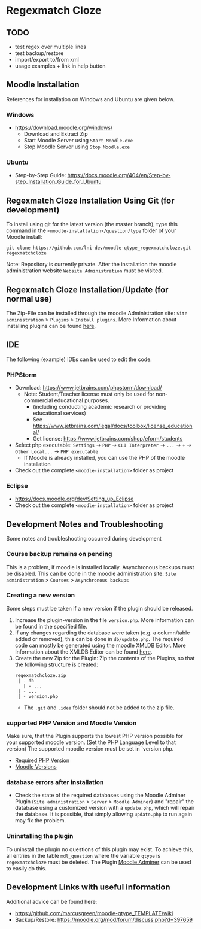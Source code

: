 # Regexmatch Cloze

## TODO
- test regex over multiple lines
- test backup/restore
- import/export to/from xml
- usage examples + link in help button

## Moodle Installation
References for installation on Windows and Ubuntu are given below.
### Windows
- https://download.moodle.org/windows/
    - Download and Extract Zip
    - Start Moodle Server using `Start Moodle.exe`
    - Stop Moodle Server using `Stop Moodle.exe`

### Ubuntu
- Step-by-Step Guide: https://docs.moodle.org/404/en/Step-by-step_Installation_Guide_for_Ubuntu

## Regexmatch Cloze Installation Using Git (for development)
To install using git for the latest version (the master branch), type this command in the
`<moodle-installation>/question/type` folder of your Moodle install:
```
git clone https://github.com/lni-dev/moodle-qtype_regexmatchcloze.git regexmatchcloze
```
Note: Repository is currently private.
After the installation the moodle administration website `Website Administration` must be visited.

## Regexmatch Cloze Installation/Update (for normal use)
The Zip-File can be installed through the moodle Administration site:
`Site administration` > `Plugins` > `Install plugins`.
More Information about installing plugins can be found
[here](https://docs.moodle.org/404/en/Installing_plugins).

## IDE
The following (example) IDEs can be used to edit the code.
### PHPStorm
- Download: https://www.jetbrains.com/phpstorm/download/
    - Note: Student/Teacher license must only be used for non-commercial educational purposes.
        - (including conducting academic research or providing educational services)
        - See https://www.jetbrains.com/legal/docs/toolbox/license_educational/
        - Get license: https://www.jetbrains.com/shop/eform/students
- Select php executable: `Settings` -> `PHP` -> `CLI Interpreter` -> `...` -> `+` -> `Other Local...` -> `PHP executable`
    - If Moodle is already installed, you can use the PHP of the moodle installation
- Check out the complete `<moodle-installation>` folder as project

### Eclipse
- https://docs.moodle.org/dev/Setting_up_Eclipse
- Check out the complete `<moodle-installation>` folder as project


## Development Notes and Troubleshooting
Some notes and troubleshooting occurred during development

### Course backup remains on pending
This is a problem, if moodle is installed locally. Asynchronous backups must be disabled.
This can be done in the moodle administration site:
`Site administration` > `Courses` > `Asynchronous backups`

### Creating a new version
Some steps must be taken if a new version if the plugin should be released.
1. Increase the plugin-version in the file `version.php`. More information can be found in the specified file.
2. If any changes regarding the database were taken (e.g. a column/table added or removed), this can be
   done in `db/update.php`. The required code can mostly be generated using the moodle XMLDB Editor. More Information
   about the XMLDB Editor can be found [here](https://moodledev.io/general/development/tools/xmldb).
3. Create the new Zip for the Plugin: Zip the contents of the Plugins, so that the following structure is created:
   ```
   regexmatchcloze.zip
    | - db
      | - ...
    | - ...
    | - version.php
   ```
    - The `.git` and `.idea` folder should not be added to the zip file.

### supported PHP Version and Moodle Version
Make sure, that the Plugin supports the lowest PHP version possible for your supported
moodle version. (Set the PHP Language Level to that version)
The supported moodle version must be set in `version.php.
- [Required PHP Version](https://docs.moodle.org/404/en/PHP)
- [Moodle Versions](https://moodledev.io/general/releases)

### database errors after installation
- Check the state of the required databases using the Moodle Adminer Plugin
  (`Site administration` > `Server` > `Moodle Adminer`)
  and "repair" the database using a customized version with a `update.php`, which
  will repair the database. It is possible, that simply allowing `update.php` to run again
  may fix the problem.

### Uninstalling the plugin
To uninstall the plugin no questions of this plugin may exist. To achieve this, all entries in
the table `mdl_question` where the variable `qtype` is `regexmatchcloze` must be deleted. The Plugin
[Moodle Adminer](https://moodle.org/plugins/local_adminer) can be used to easily do this.

## Development Links with useful information
Additional advice can be found here:
- https://github.com/marcusgreen/moodle-qtype_TEMPLATE/wiki
- Backup/Restore: https://moodle.org/mod/forum/discuss.php?d=397659